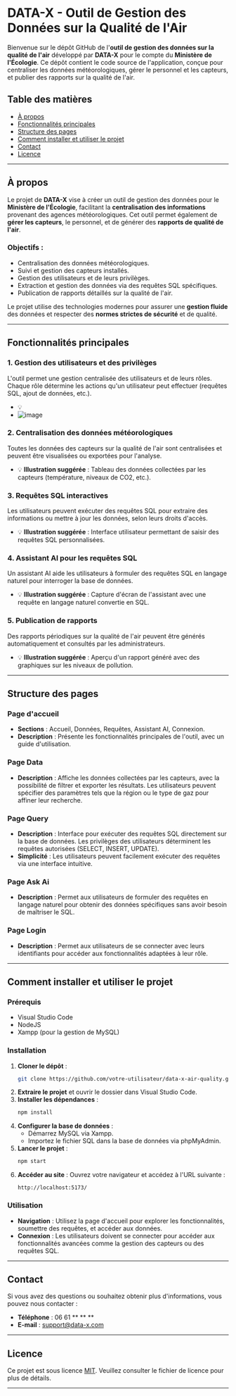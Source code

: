 # DATA-X - Outil de Gestion des Données sur la Qualité de l'Air

Bienvenue sur le dépôt GitHub de l'**outil de gestion des données sur la qualité de l'air** développé par **DATA-X** pour le compte du **Ministère de l'Écologie**. Ce dépôt contient le code source de l'application, conçue pour centraliser les données météorologiques, gérer le personnel et les capteurs, et publier des rapports sur la qualité de l'air.

## Table des matières
- [À propos](#à-propos)
- [Fonctionnalités principales](#fonctionnalités-principales)
- [Structure des pages](#structure-des-pages)
- [Comment installer et utiliser le projet](#comment-installer-et-utiliser-le-projet)
- [Contact](#contact)
- [Licence](#licence)

---

## À propos
Le projet de **DATA-X** vise à créer un outil de gestion des données pour le **Ministère de l'Écologie**, facilitant la **centralisation des informations** provenant des agences météorologiques. Cet outil permet également de **gérer les capteurs**, le personnel, et de générer des **rapports de qualité de l'air**.

### Objectifs :
- Centralisation des données météorologiques.
- Suivi et gestion des capteurs installés.
- Gestion des utilisateurs et de leurs privilèges.
- Extraction et gestion des données via des requêtes SQL spécifiques.
- Publication de rapports détaillés sur la qualité de l'air.

Le projet utilise des technologies modernes pour assurer une **gestion fluide** des données et respecter des **normes strictes de sécurité** et de qualité.

---

## Fonctionnalités principales

### 1. **Gestion des utilisateurs et des privilèges**
L'outil permet une gestion centralisée des utilisateurs et de leurs rôles. Chaque rôle détermine les actions qu'un utilisateur peut effectuer (requêtes SQL, ajout de données, etc.).
- 💡
- ![image](https://github.com/user-attachments/assets/cd1074b8-4701-4449-b118-b517b0b55a11)


### 2. **Centralisation des données météorologiques**
Toutes les données des capteurs sur la qualité de l'air sont centralisées et peuvent être visualisées ou exportées pour l'analyse.
- 💡 **Illustration suggérée** : Tableau des données collectées par les capteurs (température, niveaux de CO2, etc.).

### 3. **Requêtes SQL interactives**
Les utilisateurs peuvent exécuter des requêtes SQL pour extraire des informations ou mettre à jour les données, selon leurs droits d'accès.
- 💡 **Illustration suggérée** : Interface utilisateur permettant de saisir des requêtes SQL personnalisées.

### 4. **Assistant AI pour les requêtes SQL**
Un assistant AI aide les utilisateurs à formuler des requêtes SQL en langage naturel pour interroger la base de données.
- 💡 **Illustration suggérée** : Capture d'écran de l'assistant avec une requête en langage naturel convertie en SQL.

### 5. **Publication de rapports**
Des rapports périodiques sur la qualité de l'air peuvent être générés automatiquement et consultés par les administrateurs.
- 💡 **Illustration suggérée** : Aperçu d'un rapport généré avec des graphiques sur les niveaux de pollution.

---

## Structure des pages

### Page d'accueil
- **Sections** : Accueil, Données, Requêtes, Assistant AI, Connexion.
- **Description** : Présente les fonctionnalités principales de l'outil, avec un guide d'utilisation.

### Page Data
- **Description** : Affiche les données collectées par les capteurs, avec la possibilité de filtrer et exporter les résultats. Les utilisateurs peuvent spécifier des paramètres tels que la région ou le type de gaz pour affiner leur recherche.

### Page Query
- **Description** : Interface pour exécuter des requêtes SQL directement sur la base de données. Les privilèges des utilisateurs déterminent les requêtes autorisées (SELECT, INSERT, UPDATE).
- **Simplicité** : Les utilisateurs peuvent facilement exécuter des requêtes via une interface intuitive.

### Page Ask Ai
- **Description** : Permet aux utilisateurs de formuler des requêtes en langage naturel pour obtenir des données spécifiques sans avoir besoin de maîtriser le SQL.

### Page Login
- **Description** : Permet aux utilisateurs de se connecter avec leurs identifiants pour accéder aux fonctionnalités adaptées à leur rôle.

---

## Comment installer et utiliser le projet

### Prérequis
- Visual Studio Code
- NodeJS
- Xampp (pour la gestion de MySQL)

### Installation

1. **Cloner le dépôt** :
   ```bash
   git clone https://github.com/votre-utilisateur/data-x-air-quality.git
   ```
2. **Extraire le projet** et ouvrir le dossier dans Visual Studio Code.
3. **Installer les dépendances** :
   ```bash
   npm install
   ```
4. **Configurer la base de données** :
   - Démarrez MySQL via Xampp.
   - Importez le fichier SQL dans la base de données via phpMyAdmin.
5. **Lancer le projet** :
   ```bash
   npm start
   ```
6. **Accéder au site** :
   Ouvrez votre navigateur et accédez à l'URL suivante :
   ```
   http://localhost:5173/
   ```

### Utilisation
- **Navigation** : Utilisez la page d'accueil pour explorer les fonctionnalités, soumettre des requêtes, et accéder aux données.
- **Connexion** : Les utilisateurs doivent se connecter pour accéder aux fonctionnalités avancées comme la gestion des capteurs ou des requêtes SQL.

---

## Contact
Si vous avez des questions ou souhaitez obtenir plus d'informations, vous pouvez nous contacter :
- **Téléphone** : 06 61 ** ** **
- **E-mail** : support@data-x.com

---

## Licence
Ce projet est sous licence [MIT](LICENSE). Veuillez consulter le fichier de licence pour plus de détails.

---
